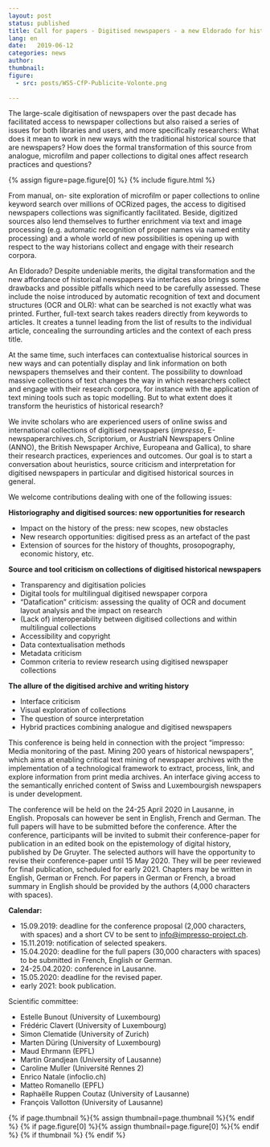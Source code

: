 ```yaml
---
layout: post
status: published
title: Call for papers - Digitised newspapers - a new Eldorado for historians
lang: en
date:   2019-06-12
categories: news
author:
thumbnail:
figure:
  - src: posts/WS5-CfP-Publicite-Volonte.png
  
---
```

The large-scale digitisation of newspapers over the past decade has facilitated access to newspaper collections but also raised a series of issues for both libraries and users, and more specifically researchers: What does it mean to work in new ways with the traditional historical source that are newspapers? How does the formal transformation of this source from analogue, microfilm and paper collections to digital ones affect research practices and questions?

<!-- more -->

{% assign figure=page.figure[0] %}
{% include figure.html %}

From manual, on- site exploration of microfilm or paper collections to online keyword search over millions of OCRized pages, the access to digitised newspapers collections was significantly facilitated. Beside, digitized sources also lend themselves to further enrichment via text and image processing (e.g. automatic recognition of proper names via named entity processing) and a whole world of new possibilities is opening up with respect to the way historians collect and engage with their research corpora.
 
An Eldorado? Despite undeniable merits, the digital transformation and the new affordance of historical newspapers via interfaces also brings some drawbacks and possible pitfalls which need to be carefully assessed. These include the noise introduced by automatic recognition of text and document structures (OCR and OLR): what can be searched is not exactly what was printed. Further, full-text search takes readers directly from keywords to articles. It creates a tunnel leading from the list of results to the individual article, concealing the surrounding articles and the context of each press title. 

At the same time, such interfaces can contextualise historical sources in new ways and can potentially display and link information on both newspapers themselves and their content. The possibility to download massive collections of text changes the way in which researchers collect and engage with their research corpora, for instance with the application of  text mining tools such as topic modelling. But to what extent does it transform the heuristics of historical research?

We invite scholars who are experienced users of online swiss and international collections of digitised newspapers (*impresso*, E-newspaperarchives.ch, Scriptorium, or AustriaN Newspapers Online (ANNO), the British Newspaper Archive, Europeana and Gallica), to share their research practices, experiences and outcomes. Our goal is to start a conversation about heuristics, source criticism and interpretation for digitised newspapers in particular and digitised historical sources in general.


We welcome contributions dealing with one of the following issues:

**Historiography and digitised sources: new opportunities for research**

* Impact on the history of the press: new scopes, new obstacles
* New research opportunities: digitised press as an artefact of the past
* Extension of sources for the history of thoughts, prosopography, economic history, etc.

**Source and tool criticism on collections of digitised historical newspapers**

* Transparency and digitisation policies
* Digital tools for multilingual digitised newspaper corpora
* “Datafication” criticism: assessing the quality of OCR and document layout analysis and the impact on research
* (Lack of) interoperability between digitised collections and within multilingual collections
* Accessibility and copyright
* Data contextualisation methods
* Metadata criticism
* Common criteria to review research using digitised newspaper collections
 
**The allure of the digitised archive and writing history**

* Interface criticism
* Visual exploration of collections
* The question of source interpretation
* Hybrid practices combining analogue and digitised newspapers
 
 
This conference is being held in connection with the project “impresso: Media monitoring of the past. Mining 200 years of historical newspapers”, which aims at enabling critical text mining of newspaper archives with the implementation of a technological framework to extract, process, link, and explore information from print media archives. An interface giving access to the semantically enriched content of Swiss and Luxembourgish newspapers is under development.  

The conference will be held on the 24-25 April 2020 in Lausanne, in English. Proposals can however be sent in English, French and German. The full papers will have to be submitted before the conference. After the conference, participants will be invited to submit their conference-paper for publication in an edited book on the epistemology of digital history, published by De Gruyter. The selected authors will have the opportunity to revise their conference-paper until 15 May 2020. They will be peer reviewed for final publication, scheduled for early 2021. Chapters may be written in English, German or French. For papers in German or French, a broad summary in English should be provided by the authors (4,000 characters with spaces).
 
 
**Calendar:**

* 15.09.2019: deadline for the conference proposal (2,000 characters, with spaces) and a short CV to be sent to info@impresso-project.ch. 
* 15.11.2019: notification of selected speakers.
* 15.04.2020: deadline for the full papers (30,000 characters with spaces) to be submitted in French, English or German.
* 24-25.04.2020: conference in Lausanne. 
* 15.05.2020: deadline for the revised paper.
* early 2021: book publication.

Scientific committee:


* Estelle Bunout (University of Luxembourg)
* Frédéric Clavert (University of Luxembourg)
* Simon Clematide (University of Zurich)
* Marten Düring (University of Luxembourg)
* Maud Ehrmann (EPFL)
* Martin Grandjean (University of Lausanne)
* Caroline Muller (Université Rennes 2)
* Enrico Natale (infoclio.ch)
* Matteo Romanello (EPFL)
* Raphaëlle Ruppen Coutaz (University of Lausanne)
* François Vallotton (University of Lausanne)



{% if page.thumbnail %}{% assign thumbnail=page.thumbnail %}{% endif %} {% if page.figure[0] %}{% assign thumbnail=page.figure[0] %}{% endif %} {% if thumbnail %} {% endif %}

